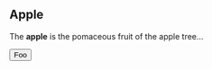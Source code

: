 <article style=""><h1>Apple</h1><p>The <b>apple</b> is the pomaceous fruit of the apple tree...</p></article>

<button id="baz" style="">Foo</button>